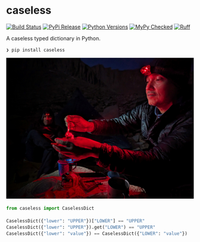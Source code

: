 # caseless

[![Build Status](https://github.com/clintval/caseless/actions/workflows/test.yml/badge.svg)](https://github.com/clintval/caseless/actions/workflows/test.yml)
[![PyPi Release](https://badge.fury.io/py/caseless.svg)](https://badge.fury.io/py/caseless)
[![Python Versions](https://img.shields.io/pypi/pyversions/caseless.svg)](https://pypi.python.org/pypi/caseless/)
[![MyPy Checked](http://www.mypy-lang.org/static/mypy_badge.svg)](http://mypy-lang.org/)
[![Ruff](https://img.shields.io/endpoint?url=https://raw.githubusercontent.com/astral-sh/ruff/main/assets/badge/v2.json)](https://github.com/astral-sh/ruff)

A caseless typed dictionary in Python.

```console
❯ pip install caseless
```

![Guitar Lake, California](.github/img/cover.jpg)

```python
from caseless import CaselessDict

CaselessDict({"lower": "UPPER"})["LOWER"] == "UPPER"
CaselessDict({"lower": "UPPER"}).get("LOWER") == "UPPER"
CaselessDict({"lower": "value"}) == CaselessDict({"LOWER": "value"})
```
